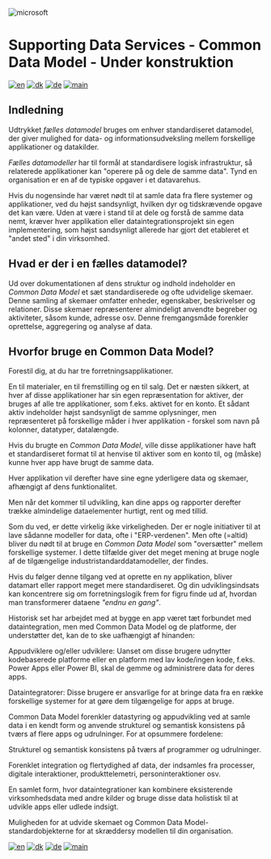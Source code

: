 ![microsoft](../images/microsoft.png)

# Supporting Data Services - Common Data Model - Under konstruktion

[![en](https://img.shields.io/badge/lang-en-red.svg)](CommonDataModel.md)
[![dk](https://img.shields.io/badge/lang-dk-green.svg)](CommonDataModel-da.md)
[![de](https://img.shields.io/badge/lang-de-yellow.svg)](CommonDataModel-de.md)
[![main](https://img.shields.io/badge/main-document-blue.svg)](../../README.md)

## Indledning

Udtrykket *fælles datamodel* bruges om enhver standardiseret datamodel, der giver mulighed for data- og informationsudveksling mellem forskellige applikationer og datakilder. 

*Fælles datamodeller* har til formål at standardisere logisk infrastruktur, så relaterede applikationer kan "operere på og dele de samme data".
Tynd en organisation er en af de typiske opgaver i et datavarehus.

Hvis du nogensinde har været nødt til at samle data fra flere systemer og applikationer, ved du højst sandsynligt, hvilken dyr og tidskrævende opgave det kan være.
Uden at være i stand til at dele og forstå de samme data nemt, kræver hver applikation eller dataintegrationsprojekt sin egen implementering, som højst sandsynligt allerede har gjort det 
etableret et "andet sted" i din virksomhed.

## Hvad er der i en fælles datamodel?

Ud over dokumentationen af dens struktur og indhold indeholder en *Common Data Model* et sæt standardiserede og ofte udvidelige skemaer. Denne samling af skemaer omfatter enheder,
egenskaber, beskrivelser og relationer. Disse skemaer repræsenterer almindeligt anvendte begreber og aktiviteter, såsom kunde, adresse osv. 
Denne fremgangsmåde forenkler oprettelse, aggregering og analyse af data.

## Hvorfor bruge en Common Data Model?

Forestil dig, at du har tre forretningsapplikationer.

En til materialer, en til fremstilling og en til salg. Det er næsten sikkert, at hver af disse applikationer har sin egen repræsentation for aktiver, der bruges af alle tre applikationer, som f.eks.
aktivet for en konto. Et sådant aktiv indeholder højst sandsynligt de samme oplysninger, men repræsenteret på forskellige måder i hver applikation - forskel som navn på kolonner, datatyper, datalængde.

Hvis du brugte en *Common Data Model*, ville disse applikationer have haft et standardiseret format til at henvise til aktiver som en konto til, og (måske) kunne hver app have brugt de samme data.

Hver applikation vil derefter have sine egne yderligere data og skemaer, afhængigt af dens funktionalitet. 

Men når det kommer til udvikling, kan dine apps og rapporter derefter trække almindelige dataelementer hurtigt, rent og med tillid.

Som du ved, er dette virkelig ikke virkeligheden. Der er nogle initiativer til at lave sådanne modeller for data, ofte i "ERP-verdenen". Men ofte (=altid) bliver du nødt til at bruge en *Common Data Model*
som "oversætter" mellem forskellige systemer. I dette tilfælde giver det meget mening at bruge nogle af de tilgængelige industristandarddatamodeller, der findes.

Hvis du følger denne tilgang ved at oprette en ny applikation, bliver datamart eller rapport meget mere standardiseret. Og din udviklingsindsats kan koncentrere sig om forretningslogik frem for
figru finde ud af, hvordan man transformerer dataene *"endnu en gang"*.

Historisk set har arbejdet med at bygge en app været tæt forbundet med dataintegration, men med Common Data Model og de platforme, der understøtter det, kan de to ske uafhængigt af hinanden:

Appudviklere og/eller udviklere: Uanset om disse brugere udnytter kodebaserede platforme eller en platform med lav kode/ingen kode, f.eks. Power Apps eller Power BI, skal de gemme og administrere data for deres apps.

Dataintegratorer: Disse brugere er ansvarlige for at bringe data fra en række forskellige systemer for at gøre dem tilgængelige for apps at bruge.

Common Data Model forenkler datastyring og appudvikling ved at samle data i en kendt form og anvende strukturel og semantisk konsistens på tværs af flere apps og udrulninger. For at opsummere fordelene:

Strukturel og semantisk konsistens på tværs af programmer og udrulninger.

Forenklet integration og flertydighed af data, der indsamles fra processer, digitale interaktioner, produkttelemetri, personinteraktioner osv.

En samlet form, hvor dataintegrationer kan kombinere eksisterende virksomhedsdata med andre kilder og bruge disse data holistisk til at udvikle apps eller udlede indsigt.

Muligheden for at udvide skemaet og Common Data Model-standardobjekterne for at skræddersy modellen til din organisation.

[![en](https://img.shields.io/badge/lang-en-red.svg)](CommonDataModel.md)
[![dk](https://img.shields.io/badge/lang-dk-green.svg)](CommonDataModel-da.md)
[![de](https://img.shields.io/badge/lang-de-yellow.svg)](CommonDataModel-de.md)
[![main](https://img.shields.io/badge/main-document-blue.svg)](../../README.md)
